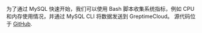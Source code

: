 
为了通过 MySQL 快速开始，我们可以使用 Bash 脚本收集系统指标，例如 CPU 和内存使用情况，并通过 MySQL CLI 将数据发送到 GreptimeCloud。
源代码位于 [GitHub](https://github.com/GreptimeCloudStarters/quick-start-mysql).
